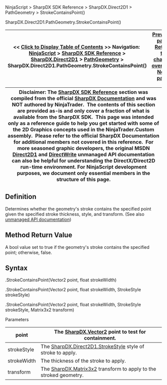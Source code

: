 ﻿
NinjaScript > SharpDX SDK Reference > SharpDX.Direct2D1 > PathGeometry > StrokeContainsPoint()

SharpDX.Direct2D1.PathGeometry.StrokeContainsPoint()

| << [Click to Display Table of Contents](sharpdx_direct2d1_pathgeometry_strokecontainspoint.md) >> **Navigation:**     [NinjaScript](ninjascript-1.md) > [SharpDX SDK Reference](sharpdx_sdk_reference-1.md) > [SharpDX.Direct2D1](sharpdx_direct2d1-1.md) > [PathGeometry](sharpdx_direct2d1_pathgeometry-1.md) > SharpDX.Direct2D1.PathGeometry.StrokeContainsPoint() | [Previous page](sharpdx_direct2d1_pathgeometry_segmentcount-1.md) [Return to chapter overview](sharpdx_direct2d1_pathgeometry-1.md) [Next page](sharpdx_direct2d1_radialgradientbrush-1.md) |
| --- | --- |

| Disclaimer: The [SharpDX SDK Reference](sharpdx_sdk_reference-1.md) section was compiled from the official [SharpDX Documentation](http://sharpdx.org/) and was NOT authored by NinjaTrader.  The contents of this section are provided as-is and only cover a fraction of what is available from the SharpDX SDK.  This page was intended only as a reference guide to help you get started with some of the 2D Graphics concepts used in the NinjaTrader.Custom assembly.  Please refer to the official SharpDX Documentation for additional members not covered in this reference.  For more seasoned graphic developers, the original MSDN [Direct2D1](https://msdn.microsoft.com/en-us/library/windows/desktop/dd370990.aspx) and [DirectWrite](https://msdn.microsoft.com/en-us/library/windows/desktop/dd368038.aspx) unmanaged API documentation can also be helpful for understanding the DirectX/Direct2D run-time environment. For NinjaScript development purposes, we document only essential members in the structure of this page. |
| --- |

## Definition
Determines whether the geometry's stroke contains the specified point given the specified stroke thickness, style, and transform.
(See also [unmanaged API documentation](http://msdn.microsoft.com/en-us/library/dd316742.aspx))
 
## Method Return Value
A bool value set to true if the geometry's stroke contains the specified point; otherwise, false. 
 
## Syntax
<PathGeometry>.StrokeContainsPoint(Vector2 point, float strokeWidth)  

<PathGeometry>.StrokeContainsPoint(Vector2 point, float strokeWidth, StrokeStyle strokeStyle)  

<PathGeometry>.StrokeContainsPoint(Vector2 point, float strokeWidth, StrokeStyle strokeStyle, Matrix3x2 transform)
   

Parameters

| point | The [SharpDX.Vector2](sharpdx_vector2-1.md) point to test for containment. |
| --- | --- |
| strokeStyle | The [SharpDX.Direct2D1.StrokeStyle](sharpdx_direct2d1_strokestyle-1.md) style of stroke to apply. |
| strokeWidth | The thickness of the stroke to apply. |
| transform | The [SharpDX.Matrix3x2](sharpdx_matrix3x2-1.md) transform to apply to the stroked geometry. |
